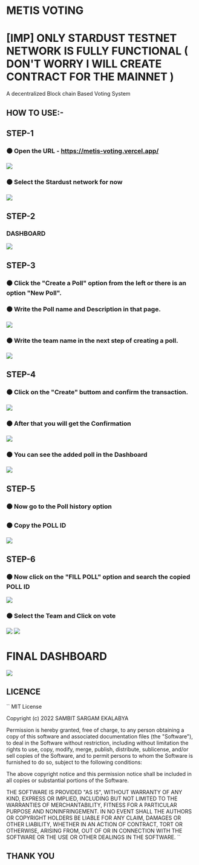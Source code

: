 # METIS VOTING 
# [IMP] ONLY STARDUST TESTNET NETWORK IS FULLY FUNCTIONAL ( DON'T WORRY I WILL CREATE CONTRACT FOR THE MAINNET )
A decentralized Block chain Based Voting System

## HOW TO USE:-

## STEP-1
### ⚫ Open the URL - https://metis-voting.vercel.app/
<img src="https://github.com/SAMBITSARGAM/metis-voting/blob/main/img/1-vote.png">

### ⚫ Select the Stardust network for now
<img src="https://github.com/SAMBITSARGAM/metis-voting/blob/main/img/2-vote.png">

## STEP-2
### DASHBOARD
<img src="https://github.com/SAMBITSARGAM/metis-voting/blob/main/img/3-vote.png">

## STEP-3
### ⚫ Click the "Create a Poll" option from the left or there is an option "New Poll".

### ⚫ Write the Poll name and Description in that page.
<img src="https://github.com/SAMBITSARGAM/metis-voting/blob/main/img/4-vote.png">

### ⚫ Write the team name in the next step of creating a poll.
<img src="https://github.com/SAMBITSARGAM/metis-voting/blob/main/img/5-vote'.png">

## STEP-4

### ⚫ Click on the "Create" buttom and confirm the transaction.
<img src="https://github.com/SAMBITSARGAM/metis-voting/blob/main/img/6-vote.png">

### ⚫ After that you will get the Confirmation
<img src="https://github.com/SAMBITSARGAM/metis-voting/blob/main/img/7-vote.png">

### ⚫ You can see the added poll in the Dashboard
<img src="https://github.com/SAMBITSARGAM/metis-voting/blob/main/img/8-vote.png">

## STEP-5

### ⚫ Now go to the Poll history option

### ⚫ Copy the POLL ID
<img src="https://github.com/SAMBITSARGAM/metis-voting/blob/main/img/9-vote.png">

## STEP-6

### ⚫ Now click on the "FILL POLL" option and search the copied POLL ID
<img src="https://github.com/SAMBITSARGAM/metis-voting/blob/main/img/10-vote.png">

### ⚫ Select the Team and Click on vote 
<img src="https://github.com/SAMBITSARGAM/metis-voting/blob/main/img/11-vote.png">
<img src="https://github.com/SAMBITSARGAM/metis-voting/blob/main/img/12-vote.png">

# FINAL DASHBOARD
<img src="https://github.com/SAMBITSARGAM/metis-voting/blob/main/img/13-vote.png">

## LICENCE
``
MIT License

Copyright (c) 2022 SAMBIT SARGAM EKALABYA

Permission is hereby granted, free of charge, to any person obtaining a copy
of this software and associated documentation files (the "Software"), to deal
in the Software without restriction, including without limitation the rights
to use, copy, modify, merge, publish, distribute, sublicense, and/or sell
copies of the Software, and to permit persons to whom the Software is
furnished to do so, subject to the following conditions:

The above copyright notice and this permission notice shall be included in all
copies or substantial portions of the Software.

THE SOFTWARE IS PROVIDED "AS IS", WITHOUT WARRANTY OF ANY KIND, EXPRESS OR
IMPLIED, INCLUDING BUT NOT LIMITED TO THE WARRANTIES OF MERCHANTABILITY,
FITNESS FOR A PARTICULAR PURPOSE AND NONINFRINGEMENT. IN NO EVENT SHALL THE
AUTHORS OR COPYRIGHT HOLDERS BE LIABLE FOR ANY CLAIM, DAMAGES OR OTHER
LIABILITY, WHETHER IN AN ACTION OF CONTRACT, TORT OR OTHERWISE, ARISING FROM,
OUT OF OR IN CONNECTION WITH THE SOFTWARE OR THE USE OR OTHER DEALINGS IN THE
SOFTWARE.
``
## THANK YOU 
